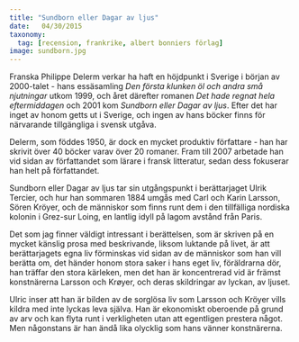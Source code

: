 ```yaml
---
title: "Sundborn eller Dagar av ljus"
date:   04/30/2015
taxonomy:
  tag: [recension, frankrike, albert bonniers förlag]
image: sundborn.jpg
---
```


Franska Philippe Delerm verkar ha haft en höjdpunkt i Sverige i början av 2000-talet - hans essäsamling _Den första klunken öl och andra små njutningar_ utkom 1999, och året därefter romanen _Det hade regnat hela eftermiddagen_ och 2001 kom _Sundborn eller Dagar av ljus_. Efter det har inget av honom getts ut i Sverige, och ingen av hans böcker finns för närvarande tillgängliga i svensk utgåva.

Delerm, som föddes 1950, är dock en mycket produktiv författare - han har skrivit över 40 böcker varav över 20 romaner. Fram till 2007 arbetade han vid sidan av författandet som lärare i fransk litteratur, sedan dess fokuserar han helt på författandet.

Sundborn eller Dagar av ljus tar sin utgångspunkt i berättarjaget Ulrik Tercier, och hur han sommaren 1884 umgås med Carl och Karin Larsson, Sören Kröyer, och de människor som finns runt dem i den tillfälliga nordiska kolonin i Grez-sur Loing, en lantlig idyll på lagom avstånd från Paris.

Det som jag finner väldigt intressant i berättelsen, som är skriven på en mycket känslig prosa med beskrivande, liksom luktande på livet, är att berättarjagets egna liv förminskas vid sidan av de människor som han vill berätta om, det händer honom stora saker i hans eget liv, föräldrarna dör, han träffar den stora kärleken,  men det han är koncentrerad vid är främst konstnärerna Larsson och Krøyer, och deras skildringar av lyckan, av ljuset.

Ulric inser att han är bilden av de sorglösa liv som Larsson och Kröyer vills kildra med inte lyckas leva själva. Han är ekonomiskt oberoende på grund av arv och kan flyta runt i verkligheten utan att egentligen prestera något. Men någonstans är han ändå lika olycklig som hans vänner konstnärerna.

<!--#Images
![Unsplash Image](stuff.jpg)
-->
